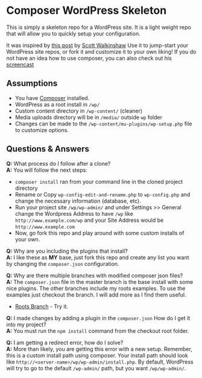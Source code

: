 # Composer WordPress Skeleton

This is simply a skeleton repo for a WordPress site.  It is a light weight repo that will allow you to quickly setup your configuration.

It was inspired by [this post](http://roots.io/using-composer-with-wordpress/) by [Scott Walkinshaw](https://github.com/swalkinshaw)
Use it to jump-start your WordPress site repos, or fork it and customize it to your own liking!  If you do not have an idea how to use composer, you can also check out his [screencast](http://roots.io/screencasts/using-composer-with-wordpress/)

## Assumptions

* You have [Composer](https://github.com/composer/composer) installed.
* WordPress as a root install in `/wp/`
* Custom content directory in `/wp-content/` (cleaner)
* Media uploads directory will be in `/media/` outside `wp` folder
* Changes can be made to the `/wp-content/mu-plugins/wp-setup.php` file to customize options.

## Questions & Answers

**Q:** What process do I follow after a clone?  
**A:** You will follow the next steps:

*  `composer install` ran from your command line in the cloned project directory
*  Rename or Copy `wp-config-edit-and-rename.php` to `wp-config.php` and change the necessary information (database, etc).
*  Run your project site `/wp/wp-admin/` and under Settings >> General change the Wordpress Address to have `/wp` like `http://www.example.com/wp` and your Site Address would be `http://www.example.com`
*  Now, go fork this repo and play around with some custom installs of your own.

**Q:** Why are you including the plugins that install?  
**A:** I like these as **MY** base, just fork this repo and create any list you want by changing the `composer.json` configuration.

**Q:** Why are there multiple branches with modified composer json files?  
**A:** The `composer.json` file in the master branch is the base install with some nice plugins.  The other branches include my roots examples.  To use the examples just checkout the branch.  I will add more as I find them useful.

* [Roots Branch](https://github.com/ADARTA/Composer-Wordpress-Skeleton/tree/roots-branch) - Try it.

**Q:** I made changes by adding a plugin in the `composer.json` How do I get it into my project?  
**A:** You must run the `npm install` command from the checkout root folder.

**Q:** I am getting a redirect error, how do I solve?  
**A:** More than likely, you are getting this error with a new setup.  Remember, this is a custom install path using composer. Your install path should look like `http://<server-name>/wp/wp-admin/install.php`.  By default, WordPress will try to go to the default `/wp-admin/` path, but you want `/wp/wp-admin/`.
